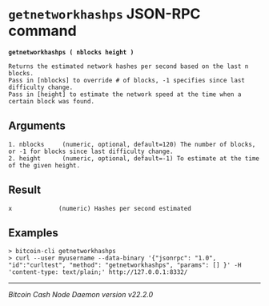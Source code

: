 `getnetworkhashps` JSON-RPC command
===================================

**`getnetworkhashps ( nblocks height )`**

```
Returns the estimated network hashes per second based on the last n blocks.
Pass in [nblocks] to override # of blocks, -1 specifies since last difficulty change.
Pass in [height] to estimate the network speed at the time when a certain block was found.
```

Arguments
---------

```
1. nblocks     (numeric, optional, default=120) The number of blocks, or -1 for blocks since last difficulty change.
2. height      (numeric, optional, default=-1) To estimate at the time of the given height.
```

Result
------

```
x             (numeric) Hashes per second estimated
```

Examples
--------

```
> bitcoin-cli getnetworkhashps
> curl --user myusername --data-binary '{"jsonrpc": "1.0", "id":"curltest", "method": "getnetworkhashps", "params": [] }' -H 'content-type: text/plain;' http://127.0.0.1:8332/
```

***

*Bitcoin Cash Node Daemon version v22.2.0*
